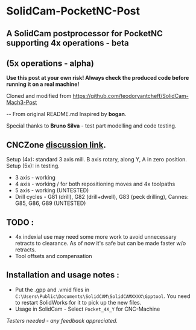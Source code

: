 # SolidCam-PocketNC-Post
## A SolidCam postprocessor for PocketNC supporting 4x operations - beta 

## (5x operations - alpha)

**Use this post at your own risk! Always check the produced code before running it on a real machine!**

Cloned and modified from https://github.com/teodoryantcheff/SolidCam-Mach3-Post


-- From original README.md
Inspired by **bogan**.

Special thanks to **Bruno Silva** - test part modelling and code testing.

CNCZone [discussion link](http://www.cnczone.com/forums/solidcam/255556-cnc.html).
-----

Setup (4x): standard 3 axis mill. B axis rotary, along Y, A in zero position.
Setup (5x): in testing.

 - 3 axis - working
 - 4 axis - working / for both repositioning moves and 4x toolpaths
 - 5 axis - working (UNTESTED)
 - Drill cycles - G81 (drill), G82 (drill+dwell), G83 (peck drilling), Cannes: G85, G86, G89 (UNTESTED)
 
## TODO :
 - 4x indexial use may need some more work to avoid unnecessary retracts to clearance. As of now it's safe but can be made faster w/o retracts.
 - Tool offsets and compensation

## Installation and usage notes :
 - Put the .gpp and .vmid files in `C:\Users\Public\Documents\SolidCAM\SolidCAMXXXX\Gpptool`. You need to restart SolidWorks for it to pick up the new files.
 - Usage in SolidCam - Select `Pocket_4X_Y` for CNC-Machine

*Testers needed - any feedback appreciated.*
